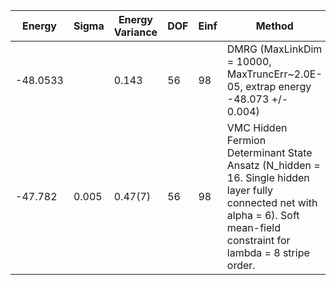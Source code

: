 | Energy   | Sigma | Energy Variance | DOF | Einf | Method                                                       | Reference |
|----------|-------|-----------------|-----|------|--------------------------------------------------------------|-----------|
| -48.0533 |       | 0.143           | 56  | 98   | DMRG (MaxLinkDim = 10000, MaxTruncErr~2.0E-05, extrap energy -48.073 +/- 0.004) | TODO: ask Max |
| -47.782  | 0.005 | 0.47(7)         | 56  | 98   | VMC Hidden Fermion Determinant State Ansatz (N_hidden = 16. Single hidden layer fully connected net with alpha = 6). Soft mean-field constraint for lambda = 8 stripe order. | [paper](https://www.pnas.org/doi/full/10.1073/pnas.2122059119) |
